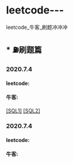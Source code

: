 # leetcode---

leetcode_牛客_刷题冲冲冲

## * ⛽️刷题篇


### 2020.7.4
#### leetcode: 
#### 牛客: 
[[SQL1]](https://www.nowcoder.com/practice/218ae58dfdcd4af195fff264e062138f?tpId=82&&tqId=29753&rp=1&ru=/ta/sql&qru=/ta/sql/question-ranking)
[[SQL2]](https://www.nowcoder.com/practice/ec1ca44c62c14ceb990c3c40def1ec6c?tpId=82&&tqId=29754&rp=1&ru=/ta/sql&qru=/ta/sql/question-ranking)

### 2020.7.4
#### leetcode:


#### 牛客:





